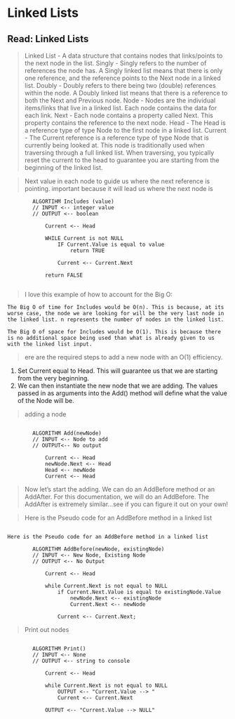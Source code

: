 # Linked Lists

## Read: Linked Lists

> Linked List - A data structure that contains nodes that links/points to the next node in the list.
> Singly - Singly refers to the number of references the node has. A Singly linked list means that there is only one reference, and the reference points to the Next node in a linked list.
> Doubly - Doubly refers to there being two (double) references within the node. A Doubly linked list means that there is a reference to both the Next and Previous node.
> Node - Nodes are the individual items/links that live in a linked list. Each node contains the data for each link.
> Next - Each node contains a property called Next. This property contains the reference to the next node.
> Head - The Head is a reference type of type Node to the first node in a linked list.
> Current - The Current reference is a reference type of type Node that is currently being looked at. This node is traditionally used when traversing through a full linked list. When traversing, you typically reset the current to the head to guarantee you are starting from the beginning of the linked list.

> Next value in each node to guide us where the next reference is pointing. important because it will lead us where the next node is

```
		ALGORTIHM Includes (value)
		// INPUT <-- integer value
		// OUTPUT <-- boolean
			
			Current <-- Head

			WHILE Current is not NULL
				IF Current.Value is equal to value
					return TRUE

				Current <-- Current.Next

			return FALSE
          
```

> I love this example of how to account for the Big O:


``` Big O
The Big O of time for Includes would be O(n). This is because, at its worse case, the node we are looking for will be the very last node in the linked list. n represents the number of nodes in the linked list.

The Big O of space for Includes would be O(1). This is because there is no additional space being used than what is already given to us with the linked list input.
```

> ere are the required steps to add a new node with an O(1) efficiency.

1. Set Current equal to Head. This will guarantee us that we are starting from the very beginning.
2. We can then instantiate the new node that we are adding. The values passed in as arguments into the Add() method will define what the value of the Node will be.

> adding a node

```

		ALGORITHM Add(newNode)
		// INPUT <-- Node to add 
		// OUTPUT<-- No output

			Current <-- Head
			newNode.Next <-- Head
			Head <-- newNode
			Current <-- Head

```

> Now let’s start the adding. We can do an AddBefore method or an AddAfter. For this documentation, we will do an AddBefore. The AddAfter is extremely similar…see if you can figure it out on your own!

> Here is the Pseudo code for an AddBefore method in a linked list

```

Here is the Pseudo code for an AddBefore method in a linked list

		ALGORITHM AddBefore(newNode, existingNode)
		// INPUT <-- New Node, Existing Node
		// OUTPUT <-- No Output

			Current <-- Head

			while Current.Next is not equal to NULL
				if Current.Next.Value is equal to existingNode.Value
					newNode.Next <-- existingNode
					Current.Next <-- newNode

				Current <-- Current.Next;	

```

> Print out nodes

```

		ALGORITHM Print()
		// INPUT <-- None
		// OUTPUT <-- string to console

			Current <-- Head

			while Current.Next is not equal to NULL
				OUTPUT <-- "Current.Value --> "
				Current <-- Current.Next

			OUTPUT <-- "Current.Value --> NULL"

```

